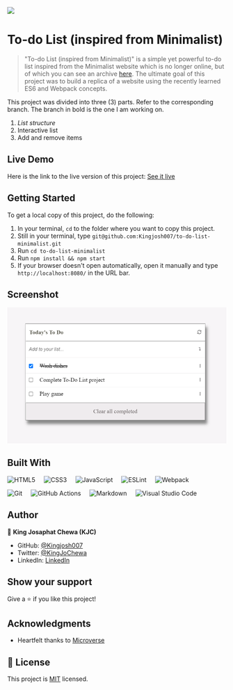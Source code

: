 ![](https://img.shields.io/badge/Microverse-blueviolet)


# To-do List (inspired from Minimalist)

> "To-do List (inspired from Minimalist)" is a simple yet powerful to-do list inspired from the Minimalist website which is no longer online, but of which you can see an archive [here](https://web.archive.org/web/20180320194056/http://www.getminimalist.com:80/). The ultimate goal of this project was to build a replica of a website using the recently learned ES6 and Webpack concepts.

This project was divided into three (3) parts. Refer to the corresponding branch. The branch in bold is the one I am working on. 

1. *List structure*
2. Interactive list
3. Add and remove items

## Live Demo

Here is the link to the live version of this project: [See it live](https://kingjosh007.github.io/to-do-list-minimalist/) 


## Getting Started

To get a local copy of this project, do the following: 

1. In your terminal, `cd` to the folder where you want to copy this project.
2. Still in your terminal, type `git@github.com:Kingjosh007/to-do-list-minimalist.git` 
3. Run `cd to-do-list-minimalist`
4. Run `npm install && npm start`
5. If your browser doesn't open automatically, open it manually and type `http://localhost:8080/` in the URL bar.

## Screenshot

![Screenshot after milestone 1: list structure](screenshots/screenshot-1.PNG)


## Built With

![HTML5](https://img.shields.io/badge/html5-%23E34F26.svg?style=for-the-badge&logo=html5&logoColor=white) &nbsp; &nbsp;  ![CSS3](https://img.shields.io/badge/css3-%231572B6.svg?style=for-the-badge&logo=css3&logoColor=white) &nbsp; &nbsp; ![JavaScript](https://img.shields.io/badge/javascript-%23323330.svg?style=for-the-badge&logo=javascript&logoColor=%23F7DF1E)  &nbsp; &nbsp; ![ESLint](https://img.shields.io/badge/ESLint-4B3263?style=for-the-badge&logo=eslint&logoColor=white) &nbsp; &nbsp; ![Webpack](https://img.shields.io/badge/webpack-%238DD6F9.svg?style=for-the-badge&logo=webpack&logoColor=black)

![Git](https://img.shields.io/badge/git-%23F05033.svg?style=for-the-badge&logo=git&logoColor=white) &nbsp; &nbsp; ![GitHub Actions](https://img.shields.io/badge/githubactions-%232671E5.svg?style=for-the-badge&logo=githubactions&logoColor=white) &nbsp; &nbsp; ![Markdown](https://img.shields.io/badge/markdown-%23000000.svg?style=for-the-badge&logo=markdown&logoColor=white) &nbsp; &nbsp; ![Visual Studio Code](https://img.shields.io/badge/Visual%20Studio%20Code-0078d7.svg?style=for-the-badge&logo=visual-studio-code&logoColor=white) 


## Author

👤 **King Josaphat Chewa (KJC)**

- GitHub: [@Kingjosh007](https://github.com/Kingjosh007)
- Twitter: [@KingJoChewa](https://twitter.com/KingJoChewa)
- LinkedIn: [LinkedIn](https://www.linkedin.com/in/king-josaphat-chewa-aa154011b/)

## Show your support

Give a ⭐️ if you like this project!


## Acknowledgments

- Heartfelt thanks to [Microverse](https://www.microverse.org/)

## 📝 License

This project is [MIT](./MIT.md) licensed.